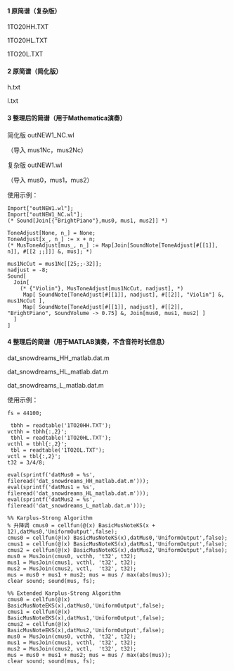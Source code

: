 
#### 1 原简谱（复杂版）

1TO20HH.TXT

1TO20HL.TXT

1TO20L.TXT



#### 2 原简谱（简化版）

h.txt

l.txt


#### 3 整理后的简谱（用于Mathematica演奏）

简化版 outNEW1_NC.wl

（导入 mus1Nc，mus2Nc）

复杂版 outNEW1.wl

（导入 mus0，mus1，mus2）

使用示例：
```{mathematica}
Import["outNEW1.wl"];
Import["outNEW1_NC.wl"];
(* Sound[Join[{"BrightPiano"},mus0, mus1, mus2]] *)

ToneAdjust[None, n_] = None;
ToneAdjust[x_, n_] := x + n;
(* MusToneAdjust[mus_, n_] := Map[Join[SoundNote[ToneAdjust[#[[1]], n]], #[[2 ;;]]] &, mus]; *)

mus1NcCut = mus1Nc[[25;;-32]];
nadjust = -8;
Sound[
  Join[
    (* {"Violin"}, MusToneAdjust[mus1NcCut, nadjust], *)
     Map[ SoundNote[ToneAdjust[#[[1]], nadjust], #[[2]], "Violin"] &, mus1NcCut ], 
     Map[ SoundNote[ToneAdjust[#[[1]], nadjust], #[[2]], "BrightPiano", SoundVolume -> 0.75] &, Join[mus0, mus1, mus2] ]
  ]
]
```

#### 4 整理后的简谱（用于MATLAB演奏，不含音符时长信息）

dat_snowdreams_HH_matlab.dat.m

dat_snowdreams_HL_matlab.dat.m

dat_snowdreams_L_matlab.dat.m



使用示例：
```{matlab}
fs = 44100;

 tbhh = readtable('1TO20HH.TXT');
vcthh = tbhh{:,2}';
 tbhl = readtable('1TO20HL.TXT');
vcthl = tbhl{:,2}';
 tbl = readtable('1TO20L.TXT');
vctl = tbl{:,2}';
t32 = 3/4/8;

eval(sprintf('datMus0 = %s', fileread('dat_snowdreams_HH_matlab.dat.m')));
eval(sprintf('datMus1 = %s', fileread('dat_snowdreams_HL_matlab.dat.m')));
eval(sprintf('datMus2 = %s', fileread('dat_snowdreams_L_matlab.dat.m')));

%% Karplus-Strong Algorithm
% 升降调 cmus0 = cellfun(@(x) BasicMusNoteKS(x + 12),datMus0,'UniformOutput',false);  
cmus0 = cellfun(@(x) BasicMusNoteKS(x),datMus0,'UniformOutput',false); 
cmus1 = cellfun(@(x) BasicMusNoteKS(x),datMus1,'UniformOutput',false); 
cmus2 = cellfun(@(x) BasicMusNoteKS(x),datMus2,'UniformOutput',false); 
mus0 = MusJoin(cmus0, vcthh, 't32', t32); 
mus1 = MusJoin(cmus1, vcthl, 't32', t32); 
mus2 = MusJoin(cmus2, vctl,  't32', t32); 
mus = mus0 + mus1 + mus2; mus = mus / max(abs(mus));
clear sound; sound(mus, fs);

%% Extended Karplus-Strong Algorithm
cmus0 = cellfun(@(x) BasicMusNoteEKS(x),datMus0,'UniformOutput',false); 
cmus1 = cellfun(@(x) BasicMusNoteEKS(x),datMus1,'UniformOutput',false); 
cmus2 = cellfun(@(x) BasicMusNoteEKS(x),datMus2,'UniformOutput',false); 
mus0 = MusJoin(cmus0, vcthh, 't32', t32); 
mus1 = MusJoin(cmus1, vcthl, 't32', t32); 
mus2 = MusJoin(cmus2, vctl,  't32', t32); 
mus = mus0 + mus1 + mus2; mus = mus / max(abs(mus));
clear sound; sound(mus, fs);

```
